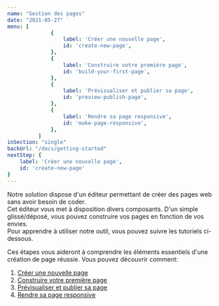 ```yaml
---
name: "Gestion des pages"
date: "2021-05-27"
menu: [
              {
                  label: 'Créer une nouvelle page',
                  id: 'create-new-page',
              },
              {
                  label: 'Construire votre première page',
                  id: 'build-your-first-page',
              },
              {
                  label: 'Prévisualiser et publier sa page',
                  id: 'preview-publish-page',
              },
              {
                  label: 'Rendre sa page responsive',
                  id: 'make-page-responsive',
              },              
          ]
inSection: "single"
backUrl: "/docs/getting-started"
nextStep: {
    label: 'Créer une nouvelle page',
    id: 'create-new-page'
}
---
```

Notre solution dispose d'un éditeur permettant de créer des pages web sans avoir besoin de coder. <br/>
Cet éditeur vous met à disposition divers composants. D'un simple glissé/déposé, vous pouvez construire vos pages en fonction de vos envies. <br/>
Pour apprendre à utiliser notre outil, vous pouvez suivre les tutoriels ci-dessous.

Ces étapes vous aideront à comprendre les éléments essentiels d'une création de page réussie. Vous pouvez découvrir comment:
<ol>
    <li><a href="/docs/create-new-page">Créer une nouvelle page</a></li>
    <li><a href="/docs/build-your-first-page">Construire votre première page</a></li>
    <li><a href="/docs/preview-publish-page">Prévisualiser et publier sa page</a></li>
    <li><a href="/docs/make-page-responsive">Rendre sa page responsive</a></li>
</ol>
